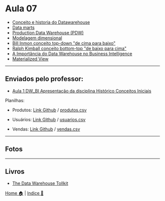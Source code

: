 # Aula 07


- [Conceito e historia do Datawarehouse](./data_warehouse.md)
- [Data marts](./data_marts.md)
- [Production Data Warehouse (PDW)](./production_data_warehouse.md)
- [Modelagem dimensional](./modelos_dimensionais.md)
- [Bill Inmon conceito top-down "de cima para baixo"](./bill_inmon_top_down.md) 
- [Ralph Kimball conceito bottom-top "de baixo para cima"](./ralph_kimball_de_baixo_para_cima.md)
- [A Importância do Data Warehouse no Business Intelligence](./datawarehous_business_intelligence.md)
- [Materialized View](./materialized_view.md)

-----

## Enviados pelo professor:

- [Aula 1 DW_BI Apresentação da disciplina Histórico Conceitos Iniciais](./doc/Aula_1-DW_BI-Apresentação_da_disciplina_Histórico_Conceitos_Iniciais.pptx.pdf)

Planilhas:

- Produtos: [Link Github](https://raw.githubusercontent.com/wuldson-franco/base_de_dados_p3/main/bases/produtos.csv) / [produtos.csv](./doc/produtos.csv)

- Usuários: [Link Github](https://raw.githubusercontent.com/wuldson-franco/base_de_dados_p3/main/bases/usuarios.csv) / [usuarios.csv](./doc/usuarios.csv)

- Vendas: [Link Github](https://raw.githubusercontent.com/wuldson-franco/base_de_dados_p3/main/bases/vendas.csv) / [vendas.csv](./doc/vendas.csv)


-----


## Fotos


-----

## Livros

- [The Data Warehouse Tollkit](./doc/The_Data_Warehouse_Toolkit.pdf)

[Home 🏠](../README.md) | [Indice 📇](README.md)